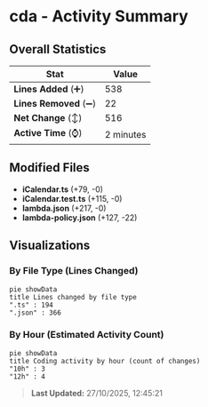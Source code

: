 # cda - Activity Summary 

## Overall Statistics

| Stat                   | Value                                                             |
| ---------------------- | ----------------------------------------------------------------- |
| **Lines Added** (➕)   | 538                                          |
| **Lines Removed** (➖) | 22                                        |
| **Net Change** (↕)    | 516                |
| **Active Time** (⌚)   | 2 minutes |


## Modified Files
- **iCalendar.ts** (+79, -0)
- **iCalendar.test.ts** (+115, -0)
- **lambda.json** (+217, -0)
- **lambda-policy.json** (+127, -22)

## Visualizations

### By File Type (Lines Changed)

```mermaid
pie showData
title Lines changed by file type
".ts" : 194
".json" : 366
```

### By Hour (Estimated Activity Count)

```mermaid
pie showData
title Coding activity by hour (count of changes)
"10h" : 3
"12h" : 4
```


> **Last Updated:** 27/10/2025, 12:45:21